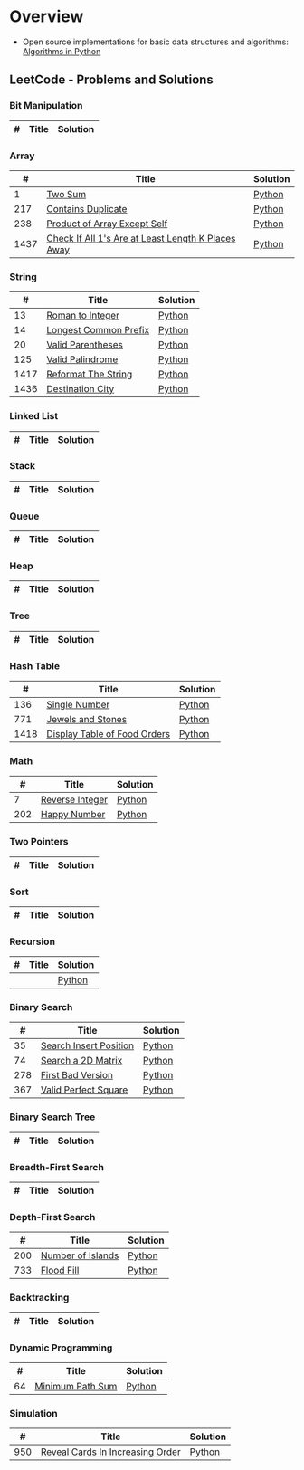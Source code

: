 # Overview
* Open source implementations for basic data structures and algorithms: [Algorithms in Python](https://github.com/TheAlgorithms/Python) 

## LeetCode - Problems and Solutions

### Bit Manipulation
| # | Title | Solution |
|---| ----- | -------- |

### Array
| # | Title | Solution |
|---| ----- | -------- |
| 1 | [Two Sum](https://leetcode.com/problems/two-sum/) | [Python](https://github.com/varadbhogayata/LeetCode/blob/master/leetcode-problems/0001_two_sum.py) |
| 217 | [Contains Duplicate](https://leetcode.com/problems/contains-duplicate/) | [Python](https://github.com/varadbhogayata/LeetCode/blob/dev/leetcode-problems/0217_contains_duplicate.py) |
| 238 | [Product of Array Except Self](https://leetcode.com/problems/contains-duplicate/) | [Python](https://github.com/varadbhogayata/LeetCode/blob/dev/leetcode-problems/0238_product_of_array_except_self.py) |
| 1437 | [Check If All 1's Are at Least Length K Places Away](https://leetcode.com/problems/check-if-all-1s-are-at-least-length-k-places-away/) | [Python](https://github.com/varadbhogayata/LeetCode/blob/dev/leetcode-problems/1437_check_if_all_1s_are_at_least_length_K_places_away.py) |

### String
| # | Title | Solution |
|---| ----- | -------- |
| 13 | [Roman to Integer](https://leetcode.com/problems/roman-to-integer/) | [Python](https://github.com/varadbhogayata/LeetCode/blob/dev/leetcode-problems/0013_roman_to_integer.py) |
| 14 | [Longest Common Prefix](https://leetcode.com/problems/roman-to-integer/) | [Python](https://github.com/varadbhogayata/LeetCode/blob/dev/leetcode-problems/0014_longest_common_prefix.py) |
| 20 | [Valid Parentheses](https://leetcode.com/problems/valid-parentheses/) | [Python](https://github.com/varadbhogayata/LeetCode/blob/dev/leetcode-problems/0020_valid_parentheses.py) |
| 125 | [Valid Palindrome](https://leetcode.com/problems/valid-palindrome/) | [Python](https://github.com/varadbhogayata/LeetCode/blob/dev/leetcode-problems/0125_valid_palindrome.py)|
| 1417 | [Reformat The String](https://leetcode.com/problems/reformat-the-string/) | [Python](https://github.com/varadbhogayata/LeetCode/blob/dev/leetcode-problems/1417_reformat_the_string.py) |
| 1436 | [Destination City](https://leetcode.com/problems/destination-city/) | [Python](https://github.com/varadbhogayata/LeetCode/blob/dev/leetcode-problems/1436_destination_city.py) |

### Linked List
| # | Title | Solution |
|---| ----- | -------- |

### Stack
| # | Title | Solution |
|---| ----- | -------- |

### Queue
| # | Title | Solution |
|---| ----- | -------- |

### Heap
| # | Title | Solution |
|---| ----- | -------- |

### Tree
| # | Title | Solution |
|---| ----- | -------- |

### Hash Table
| # | Title | Solution |
|---| ----- | -------- |
| 136 | [Single Number](https://leetcode.com/problems/single-number/) | [Python](https://github.com/varadbhogayata/LeetCode/blob/dev/leetcode-problems/0136_single_number.py) |
| 771 | [Jewels and Stones](https://leetcode.com/problems/jewels-and-stones/) | [Python](https://github.com/varadbhogayata/LeetCode/blob/dev/leetcode-problems/0771_jewels_and_stones.py) |
| 1418 | [Display Table of Food Orders](https://leetcode.com/problems/display-table-of-food-orders-in-a-restaurant/) | [Python](https://github.com/varadbhogayata/LeetCode/blob/dev/leetcode-problems/1418_display_table_of_food_orders_in_a_restaurant.py) |

### Math
| # | Title | Solution |
|---| ----- | -------- |
| 7 | [Reverse Integer](https://leetcode.com/problems/reverse-integer/) | [Python](https://github.com/varadbhogayata/LeetCode/blob/dev/leetcode-problems/0007_reverse_integer.py) |
| 202 | [Happy Number](https://leetcode.com/problems/count-primes/) | [Python](https://github.com/varadbhogayata/LeetCode/blob/dev/leetcode-problems/0202_happy_number.py) |

### Two Pointers
| # | Title | Solution |
|---| ----- | -------- |

### Sort
| # | Title | Solution |
|---| ----- | -------- |

### Recursion
| # | Title | Solution |
|---| ----- | -------- |
|  | []() | [Python]() |

### Binary Search
| # | Title | Solution |
|---| ----- | -------- |
| 35 | [Search Insert Position](https://leetcode.com/problems/search-insert-position/) | [Python](https://github.com/varadbhogayata/LeetCode/blob/dev/leetcode-problems/0035_search_insert_position.py) |
| 74 | [Search a 2D Matrix](https://leetcode.com/problems/search-a-2d-matrix/) | [Python](https://github.com/varadbhogayata/LeetCode/blob/dev/leetcode-problems/0074_search_a_2d_matrix.py) |
| 278 | [First Bad Version](https://leetcode.com/problems/first-bad-version/) | [Python](https://github.com/varadbhogayata/LeetCode/blob/dev/leetcode-problems/0278_first_bad_version.py) |
| 367 | [Valid Perfect Square](https://leetcode.com/problems/valid-perfect-square/) | [Python](https://github.com/varadbhogayata/LeetCode/blob/dev/leetcode-problems/0367_valid_perfect_square.py) |

### Binary Search Tree
| # | Title | Solution |
|---| ----- | -------- |

### Breadth-First Search
| # | Title | Solution |
|---| ----- | -------- |

### Depth-First Search
| # | Title | Solution |
|---| ----- | -------- |
| 200 | [Number of Islands](https://leetcode.com/problems/number-of-islands/) | [Python](https://github.com/varadbhogayata/LeetCode/blob/dev/leetcode-problems/0200_number_of_islands.py) |
| 733 | [Flood Fill](https://leetcode.com/problems/flood-fill/) | [Python](https://github.com/varadbhogayata/LeetCode/blob/master/leetcode-problems/0733_flood_fill.py) | 

### Backtracking
| # | Title | Solution |
|---| ----- | -------- |
 
### Dynamic Programming
| # | Title | Solution |
|---| ----- | -------- |
| 64 | [Minimum Path Sum](https://leetcode.com/problems/unique-paths-ii/) | [Python](https://github.com/varadbhogayata/LeetCode/blob/dev/leetcode-problems/0064_minimum_path_sum.py) |

### Simulation
| # | Title | Solution |
|---| ----- | -------- |
| 950  | [Reveal Cards In Increasing Order](https://leetcode.com/problems/reveal-cards-in-increasing-order/) | [Python](https://github.com/varadbhogayata/LeetCode/blob/dev/leetcode-problems/0950_reveal_cards_in_increasing_order.py) |

<!---
### Greedy
| # | Title | Solution |
|---| ----- | -------- |

### Graph
| # | Title | Solution |
|---| ----- | -------- |


### Geometry
| # | Title | Solution |
|---| ----- | -------- |


### Design
| # | Title | Solution |
|---| ----- | -------- |

### Concurrency &hearts;
| # | Title | Solution |
|---| ----- | -------- |

--->

